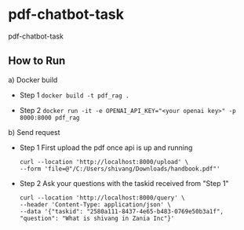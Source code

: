 # pdf-chatbot-task
pdf-chatbot-task


## How to Run


a) Docker build
- Step 1
  ```docker build -t pdf_rag . ```

- Step 2
  ```docker run -it -e OPENAI_API_KEY="<your openai key>" -p 8000:8000 pdf_rag```

b) Send request

- Step 1
  First upload the pdf once api is up and running
  ```
  curl --location 'http://localhost:8000/upload' \
  --form 'file=@"/C:/Users/shivang/Downloads/handbook.pdf"'
  ```

- Step 2
  Ask your questions with the taskid received from "Step 1"
  ```
  curl --location 'http://localhost:8000/query' \
  --header 'Content-Type: application/json' \
  --data '{"taskid": "2580a111-8437-4e65-b483-0769e50b3a1f", "question": "What is shivang in Zania Inc"}'
  ```
  


